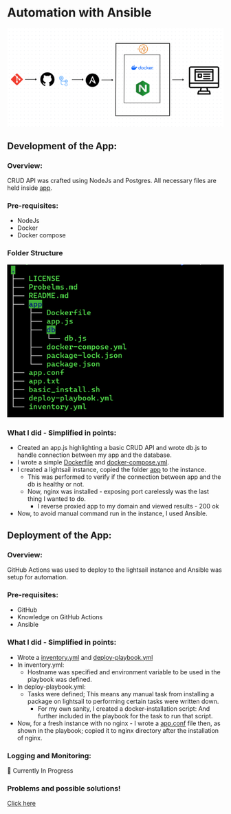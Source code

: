 # Automation with Ansible
![Ansible Flow](https://github.com/SirJosh-i/NodeJs-CRUD-App-Deploy-Via-Ansible/blob/master/images/AnsibleFlow.png)
## Development of the App:
### Overview:
CRUD API was crafted using NodeJs and Postgres. All necessary files are held inside [app](https://github.com/SirJosh-i/NodeJs-CRUD-App-Deploy-Via-Ansible/tree/master/app).

### Pre-requisites:
- NodeJs
- Docker
- Docker compose

### Folder Structure
![tree directory](https://github.com/SirJosh-i/NodeJs-CRUD-App-Deploy-Via-Ansible/blob/master/images/tree.png)

### What I did - Simplified in points:
- Created an app.js highlighting a basic CRUD API and wrote db.js to handle connection between my app and the database.
- I wrote a simple [Dockerfile](https://github.com/SirJosh-i/NodeJs-CRUD-App-Deploy-Via-Ansible/blob/master/app/Dockerfile) and [docker-compose.yml](https://github.com/SirJosh-i/NodeJs-CRUD-App-Deploy-Via-Ansible/blob/master/app/docker-compose.yml).
- I created a lightsail instance, copied the folder [app](https://github.com/SirJosh-i/NodeJs-CRUD-App-Deploy-Via-Ansible/tree/master/app) to the instance.
  - This was performed to verify if the connection between app and the db is healthy or not.
  - Now, nginx was installed - exposing port carelessly was the last thing I wanted to do.
    - I reverse proxied app to my domain and viewed results - 200 ok
- Now, to avoid manual command run in the instance, I used Ansible.

## Deployment of the App:
### Overview:
GitHub Actions was used to deploy to the lightsail instance and Ansible was setup for automation. 

### Pre-requisites:
- GitHub
- Knowledge on GitHub Actions
- Ansible

### What I did - Simplified in points:
- Wrote a [inventory.yml](https://github.com/SirJosh-i/NodeJs-CRUD-App-Deploy-Via-Ansible/blob/master/inventory.yml) and [deploy-playbook.yml](https://github.com/SirJosh-i/NodeJs-CRUD-App-Deploy-Via-Ansible/blob/master/deploy-playbook.yml)
- In inventory.yml:
  - Hostname was specified and environment variable to be used in the playbook was defined.
- In deploy-playbook.yml:
  - Tasks were defined; This means any manual task from installing a package on lightsail to performing certain tasks were written down.
    - For my own sanity, I created a docker-installation script: And further included in the playbook for the task to run that script.
- Now, for a fresh instance with no nginx - I wrote a [app.conf](https://github.com/SirJosh-i/NodeJs-CRUD-App-Deploy-Via-Ansible/blob/master/app.conf) file then, as shown in the playbook; copied it to nginx directory after the installation of nginx.

### Logging and Monitoring:
🚧 Currently In Progress

### Problems and possible solutions!
[Click here](https://github.com/SirJosh-i/NodeJs-CRUD-App-Deploy-Via-Ansible/blob/master/Problems.md)
